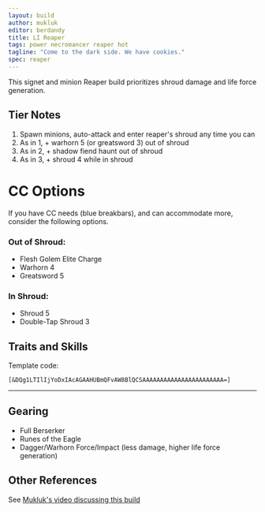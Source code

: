 ```yaml
---
layout: build
author: mukluk
editor: berdandy
title: LI Reaper
tags: power necromancer reaper hot 
tagline: "Come to the dark side. We have cookies."
spec: reaper
---
```


This signet and minion Reaper build prioritizes shroud damage and life force generation.

## Tier Notes

1. Spawn minions, auto-attack and enter reaper's shroud any time you can
2. As in 1, + warhorn 5 (or greatsword 3) out of shroud
3. As in 2, + shadow fiend haunt out of shroud
4. As in 3, + shroud 4 while in shroud

# CC Options

If you have CC needs (blue breakbars), and can accommodate more, consider the following options.

### Out of Shroud:
- Flesh Golem Elite Charge
- Warhorn 4
- Greatsword 5

### In Shroud:
- Shroud 5
- Double-Tap Shroud 3

## Traits and Skills

Template code:

`[&DQg1LTIlIjYoDxIAcAGAAHUBmQFvAW8BlQCSAAAAAAAAAAAAAAAAAAAAAAA=]`

---

<div
  data-armory-embed='skills'
  data-armory-ids='21762,10589,10622,10611,10646'
>
</div>
<div
  data-armory-embed='specializations'
  data-armory-ids='53,50,34'
  data-armory-53-traits='914,909,853'
  data-armory-50-traits='875,894,893'
  data-armory-34-traits='2020,1969,2021'
>
</div>
<script async src='https://unpkg.com/armory-embeds@^0.x.x/armory-embeds.js'></script>

## Gearing

- Full Berserker
- Runes of the Eagle
- Dagger/Warhorn Force/Impact (less damage, higher life force generation)

## Other References

See [Mukluk's video discussing this build](https://www.youtube.com/watch?v=rGrHqtweKJs)

